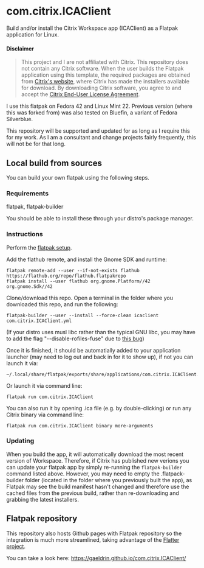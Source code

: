 # com.citrix.ICAClient
Build and/or install the Citrix Workspace app (ICAClient) as a Flatpak application for Linux.

#### Disclaimer
> This project and I are not affiliated with Citrix. This repository does not contain any Citrix software. When the user builds the Flatpak application using this template, the required packages are obtained from [Citrix's website](https://www.citrix.com/downloads/workspace-app/linux/workspace-app-for-linux-latest.html), where Citrix has made the installers available for download. By downloading Citrix software, you agree to and accept the [Citrix End-User License Agreement](https://www.cloud.com/content/dam/cloud/documents/legal/end-user-agreement.pdf).

I use this flatpak on Fedora 42 and Linux Mint 22. Previous version (where this was forked from) was also tested on Bluefin, a variant of Fedora Silverblue.

This repository will be supported and updated for as long as I require this for my work. As I am a consultant and change projects fairly frequently, this will not be for that long.

## Local build from sources
You can build your own flatpak using the following steps.

### Requirements
flatpak, flatpak-builder

You should be able to install these through your distro's package manager.

### Instructions
Perform the [flatpak setup](https://flatpak.org/setup/).

Add the flathub remote, and install the Gnome SDK and runtime:

    flatpak remote-add --user --if-not-exists flathub https://flathub.org/repo/flathub.flatpakrepo
    flatpak install --user flathub org.gnome.Platform//42 org.gnome.Sdk//42

Clone/download this repo. Open a terminal in the folder where you downloaded this repo, and run the following:

    flatpak-builder --user --install --force-clean icaclient com.citrix.ICAClient.yml

(If your distro uses musl libc rather than the typical GNU libc, you may have to add the flag "--disable-rofiles-fuse" due to [this bug](https://github.com/flatpak/flatpak-builder/issues/329))

Once it is finished, it should be automatially added to your application launcher (may need to log out and back in for it to show up), if not you can launch it via:

    ~/.local/share/flatpak/exports/share/applications/com.citrix.ICAClient.desktop

Or launch it via command line:

    flatpak run com.citrix.ICAClient

You can also run it by opening .ica file (e.g. by double-clicking) or run any Citrix binary via command line:

    flatpak run com.citrix.ICAClient binary more-arguments

### Updating
When you build the app, it will automatically download the most recent version of Workspace. Therefore, if Citrix has published new verions you can update your flatpak app by simply re-running the `flatpak-builder` command listed above. However, you may need to empty the .flatpack-builder folder (located in the folder where you previously built the app), as Flatpak may see the build manifest hasn't changed and therefore use the cached files from the previous build, rather than re-downloading and grabbing the latest installers.

## Flatpak repository
This repository also hosts Github pages with Flatpak repository so the integration is much more streamlined, taking advantage of the [Flatter project](https://github.com/andyholmes/flatter).

You can take a look here: https://gaeldrin.github.io/com.citrix.ICAClient/
